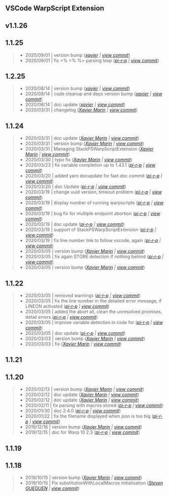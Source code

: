 VSCode WarpScript Extension
---

## v1.1.26


## 1.1.25

> +  2020/09/01  | version bump  (*[xavier](marin.xavier@gmail.com) | [view commit](https://github.com/senx/VSCode-WarpScriptLanguage/commit/d299fa79f77a6cc90fdd290d4b5f65a0d5562d47)*)
> +  2020/09/01  | fix <% <% %> parsing loop  (*[pi-r-p](pierre.papin@senx.io) | [view commit](https://github.com/senx/VSCode-WarpScriptLanguage/commit/598e2e226ff3c4a0739905d135ddc1b780bdddfd)*)

## 1.2.25

> +  2020/08/14  | version bump  (*[xavier](marin.xavier@gmail.com) | [view commit](https://github.com/senx/VSCode-WarpScriptLanguage/commit/8cdc9a10573db5521910f4568d08d48599c5595a)*)
> +  2020/08/14  | code cleanup and deps version bump  (*[xavier](marin.xavier@gmail.com) | [view commit](https://github.com/senx/VSCode-WarpScriptLanguage/commit/a243e9173ae10e7d336fbe28199766bc14f91c32)*)
> +  2020/08/14  | doc update  (*[xavier](marin.xavier@gmail.com) | [view commit](https://github.com/senx/VSCode-WarpScriptLanguage/commit/3fe93f488c2f7166ff3d860f316b28e4b0154f62)*)
> +  2020/03/31  | changelog  (*[Xavier Marin](marin.xavier@gmail.com) | [view commit](https://github.com/senx/VSCode-WarpScriptLanguage/commit/ee80f44c6ff88144cb1ccf9c4db6dd07c5cc3ab1)*)

## 1.1.24

> +  2020/03/31  | doc update  (*[Xavier Marin](marin.xavier@gmail.com) | [view commit](https://github.com/senx/VSCode-WarpScriptLanguage/commit/d515f5be0aae36df6a3cc048ac706151b973614f)*)
> +  2020/03/31  | version bump  (*[Xavier Marin](marin.xavier@gmail.com) | [view commit](https://github.com/senx/VSCode-WarpScriptLanguage/commit/12a5fcb7eb2cad3822f344c9fc388709168a97ba)*)
> +  2020/03/31  | Managing StackPSWarpScriptExtension  (*[Xavier Marin](marin.xavier@gmail.com) | [view commit](https://github.com/senx/VSCode-WarpScriptLanguage/commit/6b69e5a334852d21217999f7b216ef46812d075f)*)
> +  2020/03/30  | typo fix  (*[Xavier Marin](marin.xavier@gmail.com) | [view commit](https://github.com/senx/VSCode-WarpScriptLanguage/commit/f7f80a46b69d33ac195baaa49cadad03a3dedf78)*)
> +  2020/03/23  | fix variable completion up to 1.43.1  (*[pi-r-p](pierre.papin@senx.io) | [view commit](https://github.com/senx/VSCode-WarpScriptLanguage/commit/7d35b642b54ca234edcfbacd745b763cee3c43e3)*)
> +  2020/03/20  | added yarn docupdate for fast doc commit  (*[pi-r-p](pierre.papin@senx.io) | [view commit](https://github.com/senx/VSCode-WarpScriptLanguage/commit/7f222edae25b03a4b0cc0f890e157f019e8e969f)*)
> +  2020/03/20  | doc Update  (*[pi-r-p](pierre.papin@senx.io) | [view commit](https://github.com/senx/VSCode-WarpScriptLanguage/commit/508de83ca9b8aa10f7f7b98fcede81971f73082f)*)
> +  2020/03/19  | change uuid version, timeout problem  (*[pi-r-p](pierre.papin@senx.io) | [view commit](https://github.com/senx/VSCode-WarpScriptLanguage/commit/d82a0a4610b022cddab448b43f183b44b7f424d2)*)
> +  2020/03/19  | display number of running warpscripts  (*[pi-r-p](pierre.papin@senx.io) | [view commit](https://github.com/senx/VSCode-WarpScriptLanguage/commit/dad497ae2a4a304f1a9b13bd4e7b9f6da4fd9dd6)*)
> +  2020/03/19  | bug fix for multiple endpoint abortion  (*[pi-r-p](pierre.papin@senx.io) | [view commit](https://github.com/senx/VSCode-WarpScriptLanguage/commit/8a7627b58a54d207aadf964fb09c6ec8932eec81)*)
> +  2020/03/19  | doc update  (*[pi-r-p](pierre.papin@senx.io) | [view commit](https://github.com/senx/VSCode-WarpScriptLanguage/commit/56f1bcba2ea3b782dfe48c938bd2aa229c126eca)*)
> +  2020/03/19  | support of StackPSWarpScriptExtension  (*[pi-r-p](pierre.papin@senx.io) | [view commit](https://github.com/senx/VSCode-WarpScriptLanguage/commit/aa4b0e4f600bbaa84a65acff7b96db596e8ca337)*)
> +  2020/03/19  | fix line number link to follow vscode, again  (*[pi-r-p](pierre.papin@senx.io) | [view commit](https://github.com/senx/VSCode-WarpScriptLanguage/commit/cda7bdea86c9c16dd564efa170483e2ac982acb8)*)
> +  2020/03/05  | version bump  (*[Xavier Marin](marin.xavier@gmail.com) | [view commit](https://github.com/senx/VSCode-WarpScriptLanguage/commit/46db065da4151c22123a27f9f6e9acbce93be87b)*)
> +  2020/03/05  | fix again STORE detection if nothing behind  (*[pi-r-p](pierre.papin@senx.io) | [view commit](https://github.com/senx/VSCode-WarpScriptLanguage/commit/68bf13d633fbe444a799de6f777ff52647822885)*)
> +  2020/03/05  | version bump  (*[Xavier Marin](marin.xavier@gmail.com) | [view commit](https://github.com/senx/VSCode-WarpScriptLanguage/commit/5d98853e38250bccce6be29e17b63fe8525447a1)*)

## 1.1.22

> +  2020/03/05  | removed warnings  (*[pi-r-p](pierre.papin@senx.io) | [view commit](https://github.com/senx/VSCode-WarpScriptLanguage/commit/974e9c17a9ec895ef7e27a3c41ca90fb44cd8269)*)
> +  2020/03/05  | fix the line number in the detailed error message, if LINEON activated  (*[pi-r-p](pierre.papin@senx.io) | [view commit](https://github.com/senx/VSCode-WarpScriptLanguage/commit/b57fabaf03772f10a89cb7fd777d5c2dac6f7929)*)
> +  2020/03/05  | added the abort all, clean the unresolved promises, detail errors  (*[pi-r-p](pierre.papin@senx.io) | [view commit](https://github.com/senx/VSCode-WarpScriptLanguage/commit/c0e610b46da3a5556289fd65051bf829b2ec75de)*)
> +  2020/03/05  | improve variable detection in code for  (*[pi-r-p](pierre.papin@senx.io) | [view commit](https://github.com/senx/VSCode-WarpScriptLanguage/commit/4780c66344f93024995b1b05bfde6008f7b7bb21)*)
> +  2020/03/05  | doc update  (*[pi-r-p](pierre.papin@senx.io) | [view commit](https://github.com/senx/VSCode-WarpScriptLanguage/commit/83548f3cf136d1f51d2783b80b46431fc75075bd)*)
> +  2020/03/03  | version bump  (*[Xavier Marin](marin.xavier@gmail.com) | [view commit](https://github.com/senx/VSCode-WarpScriptLanguage/commit/9b3399b0064a414b52c113d164af9ca4d1c4094f)*)
> +  2020/03/03  | fix  (*[Xavier Marin](marin.xavier@gmail.com) | [view commit](https://github.com/senx/VSCode-WarpScriptLanguage/commit/c1599766762e4b00955e8b0a1485265ce22dff78)*)

## 1.1.21


## 1.1.20

> +  2020/02/13  | version bump  (*[Xavier Marin](marin.xavier@gmail.com) | [view commit](https://github.com/senx/VSCode-WarpScriptLanguage/commit/bae0d3f916482cebd7daaec8d9efd4ba610a3c6f)*)
> +  2020/02/12  | doc update  (*[Xavier Marin](marin.xavier@gmail.com) | [view commit](https://github.com/senx/VSCode-WarpScriptLanguage/commit/1ba4fc77af0556be6564d6c3d2e6640079d8edc0)*)
> +  2020/02/12  | doc update  (*[Xavier Marin](marin.xavier@gmail.com) | [view commit](https://github.com/senx/VSCode-WarpScriptLanguage/commit/666dd2d07baccadba37e04fdb2dde00bd33f2502)*)
> +  2020/02/11  | fix parsing with macros stored  (*[pi-r-p](pierre.papin@senx.io) | [view commit](https://github.com/senx/VSCode-WarpScriptLanguage/commit/22576412cd90f8d3fc9adfd44fdfc1d492c3fa6e)*)
> +  2020/01/30  | doc 2.4.0  (*[pi-r-p](pierre.papin@senx.io) | [view commit](https://github.com/senx/VSCode-WarpScriptLanguage/commit/4a9d257c6769fbb1fe27687c281c8f09f17d9180)*)
> +  2020/01/22  | fix the filename displayed when json is too big  (*[pi-r-p](pierre.papin@senx.io) | [view commit](https://github.com/senx/VSCode-WarpScriptLanguage/commit/92eb8b8eea2d53504f2e31050fbdd6f3389ea0c3)*)
> +  2019/12/16  | version bump  (*[Xavier Marin](marin.xavier@gmail.com) | [view commit](https://github.com/senx/VSCode-WarpScriptLanguage/commit/4b694bb9caab31df6528229d7ce72117fe05cd43)*)
> +  2019/12/15  | doc for Warp 10 2.3  (*[pi-r-p](pierre.papin@senx.io) | [view commit](https://github.com/senx/VSCode-WarpScriptLanguage/commit/caf8016ab539062e2255e43b8a0e497cbfdfbb88)*)

## 1.1.19


## 1.1.18

> +  2019/10/15  | version bump  (*[Xavier Marin](marin.xavier@gmail.com) | [view commit](https://github.com/senx/VSCode-WarpScriptLanguage/commit/a102bbeaff1c2eac18e3cb781c8264578e57d139)*)
> +  2019/10/15  | Fix substitutionWithLocalMacros initialisation  (*[Steven GUEGUEN](steven.gueguen@senx.io) | [view commit](https://github.com/senx/VSCode-WarpScriptLanguage/commit/db27f10423a13469966f258b0480380911e3204f)*)


